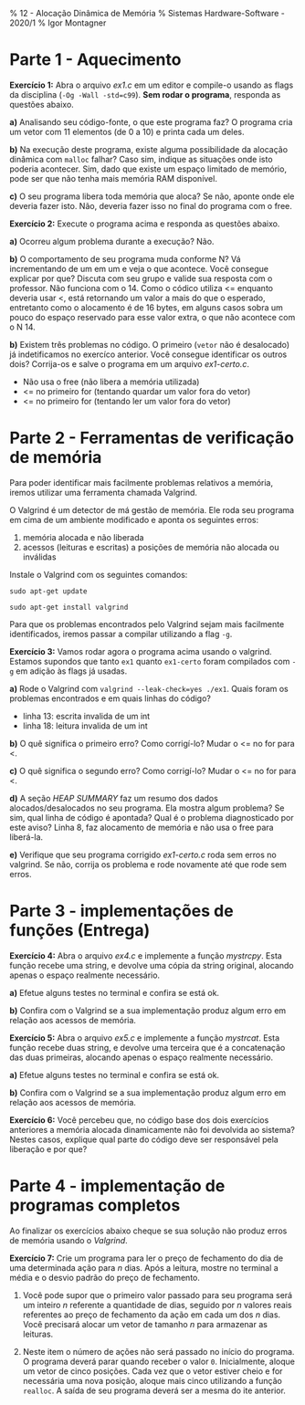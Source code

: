 % 12 - Alocação Dinâmica de Memória
% Sistemas Hardware-Software - 2020/1
% Igor Montagner

# Parte 1 - Aquecimento

**Exercício 1:** Abra o arquivo *ex1.c* em um editor e compile-o usando as flags da disciplina (`-Og -Wall -std=c99`). **Sem rodar o programa**, responda as questões abaixo.

**a)** Analisando seu código-fonte, o que este programa faz?
O programa cria um vetor com 11 elementos (de 0 a 10) e printa cada um deles.

**b)** Na execução deste programa, existe alguma possibilidade da alocação dinâmica com `malloc` falhar? Caso sim, indique as situações onde isto poderia acontecer.
Sim, dado que existe um espaço limitado de memório, pode ser que não tenha mais memória RAM disponível.

**c)** O seu programa libera toda memória que aloca? Se não, aponte onde ele deveria fazer isto.
Não, deveria fazer isso no final do programa com o free.

**Exercício 2:** Execute o programa acima e responda as questões abaixo.

**a)** Ocorreu algum problema durante a execução?
Não.

**b)** O comportamento de seu programa muda conforme N? Vá incrementando de um em um e veja o que acontece. Você consegue explicar por que? Discuta com seu grupo e valide sua resposta com o professor.
Não funciona com o 14. Como o códico utiliza <= enquanto deveria usar <, está retornando um valor a mais do que o esperado, entretanto como o alocamento é de 16 bytes, em alguns casos sobra um pouco do espaço reservado para esse valor extra, o que não acontece com o N 14.

**b)** Existem três problemas no código. O primeiro (`vetor` não é desalocado) já indetificamos no exercíco anterior. Você consegue identificar os outros dois? Corrija-os e salve o programa em um arquivo *ex1-certo.c*.
- Não usa o free (não libera a memória utilizada)
- <= no primeiro for (tentando quardar um valor fora do vetor)
- <= no primeiro for (tentando ler um valor fora do vetor)

# Parte 2 - Ferramentas de verificação de memória

Para poder identificar mais facilmente problemas relativos a memória, iremos utilizar uma ferramenta chamada Valgrind.

O Valgrind é um detector de má gestão de memória. Ele roda seu programa em cima de um ambiente modificado e aponta os seguintes erros:

1. memória alocada e não liberada
1. acessos (leituras e escritas) a posições de memória não alocada ou inválidas

Instale o Valgrind com os seguintes comandos:

`sudo apt-get update`

`sudo apt-get install valgrind`

Para que os problemas encontrados pelo Valgrind sejam mais facilmente identificados, iremos passar a compilar utilizando a flag `-g`.

**Exercício 3:** Vamos rodar agora o programa acima usando o valgrind. Estamos supondos que tanto `ex1` quanto `ex1-certo` foram compilados com `-g` em adição às flags já usadas.

**a)** Rode o Valgrind com `valgrind --leak-check=yes ./ex1`. Quais foram os problemas encontrados e em quais linhas do código? 
- linha 13: escrita invalida de um int
- linha 18: leitura invalida de um int

**b)** O quê significa o primeiro erro? Como corrigí-lo? 
Mudar o <= no for para <.

**c)** O quê significa o segundo erro? Como corrigí-lo? 
Mudar o <= no for para <.

**d)** A seção *HEAP SUMMARY* faz um resumo dos dados alocados/desalocados no seu programa. Ela mostra algum problema? Se sim, qual linha de código é apontada? Qual é o problema diagnosticado por este aviso? 
Linha 8, faz alocamento de memória e não usa o free para liberá-la.

**e)** Verifique que seu programa corrigido *ex1-certo.c* roda sem erros no valgrind. Se não, corrija os problema e rode novamente até que rode sem erros.

# Parte 3 - implementações de funções (**Entrega**)

**Exercício 4:** Abra o arquivo *ex4.c* e implemente a função *mystrcpy*. Esta função recebe uma string, e devolve uma cópia da string original, alocando apenas o espaço realmente necessário.

**a)** Efetue alguns testes no terminal e confira se está ok.

**b)** Confira com o Valgrind se a sua implementação produz algum erro em relação aos acessos de memória.

**Exercício 5:** Abra o arquivo *ex5.c* e implemente a função *mystrcat*. Esta função recebe duas string, e devolve uma terceira que é a concatenação das duas primeiras, alocando apenas o espaço realmente necessário.

**a)** Efetue alguns testes no terminal e confira se está ok. 

**b)** Confira com o Valgrind se a sua implementação produz algum erro em relação aos acessos de memória. 

**Exercício 6:** Você percebeu que, no código base dos dois exercícios anteriores a memória alocada dinamicamente não foi devolvida ao sistema? Nestes casos, explique qual parte do código deve ser responsável pela liberação e por que?

# Parte 4 - implementação de programas completos

Ao finalizar os exercícios abaixo cheque se sua solução não produz erros de memória usando o *Valgrind*.

**Exercício 7:** Crie um programa para ler o preço de fechamento do dia de uma determinada ação para *n* dias. Após a leitura, mostre no terminal a média e o desvio padrão do preço de fechamento.

1. Você pode supor que o primeiro valor passado para seu programa será um inteiro *n* referente a quantidade de dias, seguido por *n* valores reais referentes ao preço de fechamento da ação em cada um dos *n* dias. Você precisará alocar um vetor de tamanho *n* para armazenar as leituras.

1. Neste item o número de ações não será passado no início do programa. O programa deverá parar quando receber o valor `0`.  Inicialmente, aloque um vetor de cinco posições. Cada vez que o vetor estiver cheio e for necessária uma nova posição, aloque mais cinco utilizando a função `realloc`. A saída de seu programa deverá ser a mesma do ite anterior.    


